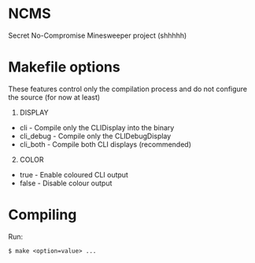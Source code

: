 # NCMS

Secret No-Compromise Minesweeper project (shhhhh)

# Makefile options
These features control only the compilation process and do not configure the source (for now at least)
1. DISPLAY
- cli - Compile only the CLIDisplay into the binary
- cli_debug - Compile only the CLIDebugDisplay
- cli_both - Compile both CLI displays (recommended)

2. COLOR
- true - Enable coloured CLI output
- false - Disable colour output

# Compiling
Run:
```
$ make <option=value> ...
```

